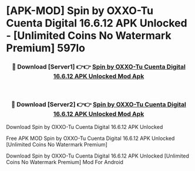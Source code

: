 # [APK-MOD] Spin by OXXO-Tu Cuenta Digital 16.6.12 APK Unlocked - [Unlimited Coins No Watermark Premium] 597lo



<div align="center">
<h3>🔴 Download [Server1] 👉👉 <a href="https://momento.my/?title=Spin_by_OXXO-Tu_Cuenta_Digital_16.6.12_APK_Unlocked">Spin by OXXO-Tu Cuenta Digital 16.6.12 APK Unlocked Mod Apk</a></h3><br>

<h3>🔴 Download [Server2] 👉👉 <a href="https://momento.my/?title=Spin_by_OXXO-Tu_Cuenta_Digital_16.6.12_APK_Unlocked">Spin by OXXO-Tu Cuenta Digital 16.6.12 APK Unlocked Mod Apk</a></h3>
</div>



Download Spin by OXXO-Tu Cuenta Digital 16.6.12 APK Unlocked 

Free APK MOD Spin by OXXO-Tu Cuenta Digital 16.6.12 APK Unlocked [Unlimited Coins No Watermark Premium]

Download Spin by OXXO-Tu Cuenta Digital 16.6.12 APK Unlocked [Unlimited Coins No Watermark Premium] Mod For Android
